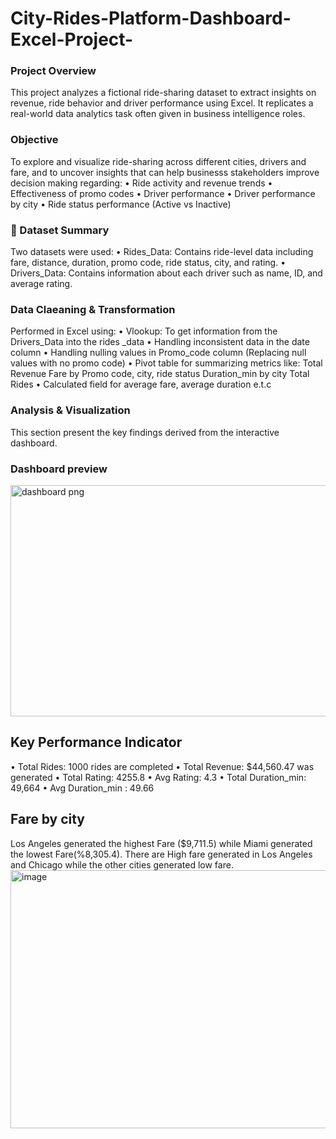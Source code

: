 # City-Rides-Platform-Dashboard-Excel-Project-
### Project Overview
This project analyzes a fictional ride-sharing dataset to extract insights on revenue, ride behavior and driver performance using Excel. It replicates a real-world data analytics task often given in business intelligence roles.
### Objective
To explore and visualize ride-sharing across different cities, drivers and fare, and to uncover insights that can help businesss stakeholders improve decision making regarding:
        •  Ride activity and revenue trends
	•  Effectiveness of promo codes
	•  Driver performance
	•  Driver performance by city
	•  Ride status performance (Active vs Inactive)
 ### 🧾 Dataset Summary
  Two datasets were used:
	•	Rides_Data: Contains ride-level data including fare, distance, duration, promo code, ride status, city, and rating.
	•	Drivers_Data: Contains information about each driver such as name, ID, and average rating.
 ### Data Claeaning & Transformation
 Performed in Excel using:
 • Vlookup: To get information from the Drivers_Data into the rides _data
 • Handling inconsistent data in the date column
 • Handling nulling values in Promo_code column (Replacing null values with no promo code)
 • Pivot table for summarizing metrics like: 
   Total Revenue
   Fare by Promo code, city, ride status
   Duration_min by city
   Total Rides
 • Calculated field for average fare, average duration e.t.c
 ### Analysis & Visualization
 This section present the key findings derived from the interactive dashboard.
 ### Dashboard preview
<img width="876" height="370" alt="dashboard png" src="https://github.com/user-attachments/assets/51a41867-6ca9-4240-86a5-9b97ff10a668" />

## Key Performance Indicator
• Total Rides: 1000 rides are completed
• Total Revenue: $44,560.47 was generated
• Total Rating: 4255.8
• Avg Rating: 4.3
• Total Duration_min: 49,664
• Avg Duration_min : 49.66

## Fare by city
 Los Angeles generated the highest Fare ($9,711.5) while Miami generated the lowest Fare(%8,305.4). There are High fare generated in Los Angeles and Chicago while the other cities generated  low fare.
<img width="788" height="413" alt="image" src="https://github.com/user-attachments/assets/a9f9c74f-a63a-43fd-b80e-e92e00ce488a" />


